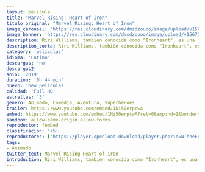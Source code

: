 ```yaml
---
layout: pelicula
title: "Marvel Rising: Heart of Iron"
titulo_original: "Marvel Rising: Heart of Iron"
image_carousel: 'https://res.cloudinary.com/dmsdzouoo/image/upload/v1567310233/marvel-rising-heart-min_zcuzf4.jpg'
image_banner: 'https://res.cloudinary.com/dmsdzouoo/image/upload/v1567310233/5Z2uAUDQkLzewZ6CpWDPn4q9990-min_jker5f.jpg'
description: Riri Williams, también conocida como "Ironheart", es una joven muchacha que tiene problemas para adaptarse a su nuevo instituto, donde no termina de sintonizar con sus compañeros. Sin embargo, todo cambia cuando Hala El Acusador destruye el laboratorio donde trabaja su mejor y único amigo, lo que impulsa a Riri a buscar inspiración en su superhéroe favorito, Iron Man, para tratar de derrotar a Hala y, de paso, salvar a todo el mundo que la rodea.
description_corta: Riri Williams, también conocida como "Ironheart", es una joven muchacha que tiene problemas para adaptarse a su nuevo instituto, donde no termina de sintonizar con sus compañeros. Sin embargo, todo cambia cuando Hala El Acusador destruye el laboratorio donde trabaja su...
category: 'peliculas'
idioma: 'Latino'
descargas: 'no'
descargas2:
anio: '2019'
duracion: '0h 44 min'
nuevo: 'new_peliculas'
calidad: 'Full HD'
estrellas: '5'
genero: Animado, Comedia, Aventura, Superheroes
trailer: https://www.youtube.com/embed/1Ni50erpcwA
embed: https://www.youtube.com/embed/1Ni50erpcwA?rel=0&amp;hd=1&border=0&wmode=opaque&enablejsapi=1&modestbranding=1&controls=1&showinfo=1
sandbox: allow-same-origin allow-forms
reproductor: fembed
clasificacion: '+5'
reproductores: ["https://player.openload.download/player.php?id=NThheE8vVlFPWUVQaGo2Y0JxclF0bDJLVEZGL2FEK3BIS1FWMXQvYm94NEFTRk11ZmwrL2pWZ05SbzExMVJzZWJPSytFMTVReTBXYW8xTFZjRzJrRUE9PQ","https://animekao.club/kaodrive/embed.php?data=Xg3/F19uEQCH6Ljiug2yvyTWGqiLCLhvHd1WubWW1CYDSTITc66uPIjqOWXvfDtMwHTDMo/4BhNLqCRwwyhv/wLsK7TucJJvrcYsLcMO9ngRT2Chynnl4D0uKESkvghvZaW2o6JwABHtVMXr0Fz2EUKr2enoj0VIcD18y40qws9D3qt2gn0mY7QBWGFmgQHZVcHQvlffZGP9Ry3Gso1BVFjnAafE+MQNp8fgI1aSVDFuaYo8dnC3wx6ElaoIeKfq3mya38Pfc/d428IAnPpRXWrZg1/+khLs+TtZa5bAXAASBO1GNVyRD+FF84821coAd46yDzt84Zagx9D7lfL62hPX+X79g04xARezmb69+RJrGW52eLQDzSAS9XEMT6700Tt5Zcon1rhw1EdBQXyxsA==","https://www.zembed.to/public/dist/asteroid.html?id=be33f0dcd8944067e2342fab67110fd9&title=Marvel%20Rising:%20Heart%20of%20Iron","https://player.cuevana2espanol.com/irgotoolp.php?url=eTllbW9hZHpYNURLejlaalg2T3BsYy9PMHNTV29hYWVuY3JYMEpHVm9LRm9uWlRYbTVKL2hZVnVmcktRMEphbmFRPT0"]
tags:
- Animado
twitter_text: Marvel Rising Heart of iron
introduction: Riri Williams, también conocida como "Ironheart", es una joven muchacha que tiene problemas para adaptarse a su nuevo instituto, donde no termina de sintonizar con sus compañeros. Sin embargo, todo cambia cuando Hala El Acusador destruye el laboratorio donde trabaja su...
---
```












